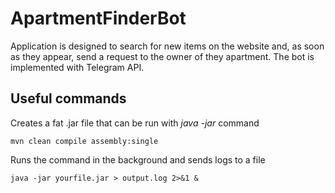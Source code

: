# ApartmentFinderBot
Application is designed to search for new items on the website and, as soon as they appear, send a request to the owner of they apartment. The bot is implemented with Telegram API.

## Useful commands
Creates a fat .jar file that can be run with *java -jar* command

    mvn clean compile assembly:single

Runs the command in the background and sends logs to a file

    java -jar yourfile.jar > output.log 2>&1 &

